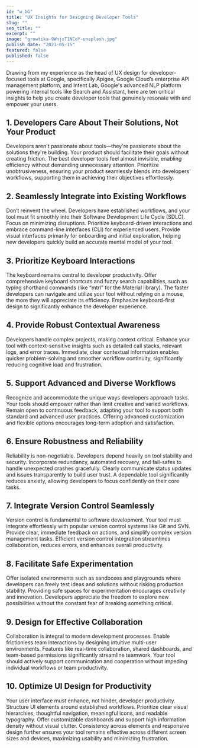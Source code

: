 ```yaml
---
id: "w_bG"
title: "UX Insights for Designing Developer Tools"
slug: ""
seo_title: ""
excerpt: ""
image: "growtika-9WnjxT1NCoY-unsplash.jpg"
publish_date: "2023-05-15"
featured: false
published: false
---
```


Drawing from my experience as the head of UX design for developer-focused tools at Google, specifically Apigee, Google Cloud’s enterprise API management platform, and Intent Lab, Google's advanced NLP platform powering internal tools like Search and Assistant, here are ten critical insights to help you create developer tools that genuinely resonate with and empower your users.

## 1. Developers Care About Their Solutions, Not Your Product

Developers aren't passionate about tools—they're passionate about the solutions they're building. Your product should facilitate their goals without creating friction. The best developer tools feel almost invisible, enabling efficiency without demanding unnecessary attention. Prioritize unobtrusiveness, ensuring your product seamlessly blends into developers' workflows, supporting them in achieving their objectives effortlessly.

## 2. Seamlessly Integrate into Existing Workflows

Don’t reinvent the wheel. Developers have established workflows, and your tool must fit smoothly into their Software Development Life Cycle (SDLC). Focus on minimizing disruptions. Prioritize keyboard-driven interactions and embrace command-line interfaces (CLI) for experienced users. Provide visual interfaces primarily for onboarding and initial exploration, helping new developers quickly build an accurate mental model of your tool.

## 3. Prioritize Keyboard Interactions

The keyboard remains central to developer productivity. Offer comprehensive keyboard shortcuts and fuzzy search capabilities, such as typing shorthand commands (like “mtrl” for the Material library). The faster developers can navigate and utilize your tool without relying on a mouse, the more they will appreciate its efficiency. Emphasize keyboard-first design to significantly enhance the developer experience.

## 4. Provide Robust Contextual Awareness

Developers handle complex projects, making context critical. Enhance your tool with context-sensitive insights such as detailed call stacks, relevant logs, and error traces. Immediate, clear contextual information enables quicker problem-solving and smoother workflow continuity, significantly reducing cognitive load and frustration.

## 5. Support Advanced and Diverse Workflows

Recognize and accommodate the unique ways developers approach tasks. Your tools should empower rather than limit creative and varied workflows. Remain open to continuous feedback, adapting your tool to support both standard and advanced user practices. Offering advanced customization and flexible options encourages long-term adoption and satisfaction.

## 6. Ensure Robustness and Reliability

Reliability is non-negotiable. Developers depend heavily on tool stability and security. Incorporate redundancy, automated recovery, and fail-safes to handle unexpected crashes gracefully. Clearly communicate status updates and issues transparently to build user trust. A dependable tool significantly reduces anxiety, allowing developers to focus confidently on their core tasks.

## 7. Integrate Version Control Seamlessly

Version control is fundamental to software development. Your tool must integrate effortlessly with popular version control systems like Git and SVN. Provide clear, immediate feedback on actions, and simplify complex version management tasks. Efficient version control integration streamlines collaboration, reduces errors, and enhances overall productivity.

## 8. Facilitate Safe Experimentation

Offer isolated environments such as sandboxes and playgrounds where developers can freely test ideas and solutions without risking production stability. Providing safe spaces for experimentation encourages creativity and innovation. Developers appreciate the freedom to explore new possibilities without the constant fear of breaking something critical.

## 9. Design for Effective Collaboration

Collaboration is integral to modern development processes. Enable frictionless team interactions by designing intuitive multi-user environments. Features like real-time collaboration, shared dashboards, and team-based permissions significantly streamline teamwork. Your tool should actively support communication and cooperation without impeding individual workflows or team productivity.

## 10. Optimize UI Design for Productivity

Your user interface must enhance, not hinder, developer productivity. Structure UI elements around established workflows. Prioritize clear visual hierarchies, thoughtful navigation, meaningful icons, and readable typography. Offer customizable dashboards and support high information density without visual clutter. Consistency across elements and responsive design further ensures your tool remains effective across different screen sizes and devices, maximizing usability and minimizing frustration.